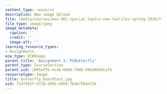 ```yaml
---
content_type: resource
description: New image Upload
file: /media/courses/mas-962-special-topics-new-textiles-spring-2010/71d7505fd718a56bddb97bab7564e726_butterfly_boardtest.jpg
file_type: image/jpeg
image_metadata:
  caption: ''
  credit: ''
  image-alt: ''
learning_resource_types:
- Assignments
ocw_type: OCWImage
parent_title: 'Assignment 3: PCButterfly'
parent_type: CourseSection
parent_uid: 1805af5b-ecab-6b00-7d48-946d9bb9cafe
resourcetype: Image
title: butterfly_boardtest.jpg
uid: 71d7505f-d718-a56b-ddb9-7bab7564e726
---
```

